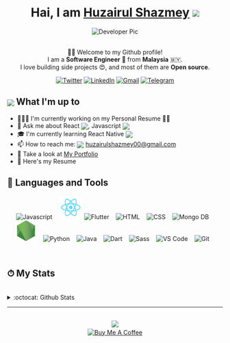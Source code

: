 <div align="center">
    <h1>Hai, I am <a href="https://huzairulshazmey.vercel.app/" target="_blank">Huzairul Shazmey</a> <img
            src="https://media.giphy.com/media/hvRJCLFzcasrR4ia7z/giphy.gif" width="32"></h1>
    <img alt="Developer Pic"
        src="https://user-images.githubusercontent.com/49222186/110210369-58458c80-7eb7-11eb-9d6e-2129358b3098.png" width="350"/>
    <br/><br/>
    <p>🙏🏻 Welcome to my Github profile!<br />
        I am a <b>Software Engineer</b> 🚀 from <b>Malaysia</b> 🇲🇾.<br />
        I love building side projects 😍, and most of them are <b>Open source</b>. </p>
    <div>
        <a href="https://x.com/huzairulshazmey" target="_blank"><img alt="Twitter"
                src="https://img.shields.io/badge/twitter-%231DA1F2.svg?&style=for-the-badge&logo=twitter&logoColor=white" /></a>
        <a href="https://www.linkedin.com/in/huzairulshazmey" target="_blank"><img alt="LinkedIn"
                src="https://img.shields.io/badge/linkedin-%230077B5.svg?&style=for-the-badge&logo=linkedin&logoColor=white" /></a>
        <a href="mailto:huzairulshazmey00@gmail.com" target="_blank"><img alt="Gmail"
                src="https://img.shields.io/badge/-Gmail-D14836?style=for-the-badge&logo=Gmail&logoColor=white" /></a>
        <a href="https://t.me/huzyyyy"><img alt="Telegram"
                src="https://img.shields.io/badge/telegram-%232CA5E0.svg?&style=for-the-badge&logo=telegram&logoColor=white"></a>
    </div>
</div>

<div>
    <div>
        <h2><img align="center"
                src="https://emojis.slackmojis.com/emojis/images/1584726375/8272/blob-cool.gif?1584726375" width="28" />
            What I'm up to</h2>
        <ul>
            <li> 👨🏻‍💻 I'm currently working on my Personal Resume ✍🏻</li>
            <li> 💬 Ask me about React <img align="center"
                    src="https://emojis.slackmojis.com/emojis/images/1473950148/1161/react.png?1473950148"
                    width="16" />, Javascript <img align="center"
                    src="https://emojis.slackmojis.com/emojis/images/1450441296/151/javascript.png?1450441296"
                    width="16" /></li>
            <li> 🎓 I'm currently learning React Native <img align="center"
                    src="https://emojis.slackmojis.com/emojis/images/1533423362/4417/flutter.png?1533423362"
                    width="16" /></li>
            <li>📫 How to reach me: <img align="center"
                    src="https://emojis.slackmojis.com/emojis/images/1450319444/38/gmail.png?1450319444" width="17" />
                <a href="mailto:huzairulshazmey00@gmail.com" target="_blank">huzairulshazmey00@gmail.com</a></li>
            <li>👀 Take a look at <a href="https://huzairulshazmey.vercel.app/" target="_blank">My Portfolio</a></li>
            <li>📄 Here's my Resume</a></li>
        </ul>
    </div>
    <div>
        <h2>🧰 Languages and Tools</h2>
        <p align="center">
            <img src="https://upload.wikimedia.org/wikipedia/commons/9/99/Unofficial_JavaScript_logo_2.svg" width="48"
                alt="Javascript" />&nbsp;&nbsp;&nbsp
            <img src="https://raw.githubusercontent.com/github/explore/80688e429a7d4ef2fca1e82350fe8e3517d3494d/topics/react/react.png"
                alt="React.js" width="55" />
            <img src="https://avatars1.githubusercontent.com/u/14101776?s=200&v=4" alt="Flutter"
                width="48" />&nbsp;&nbsp;&nbsp
            <img src="https://upload.wikimedia.org/wikipedia/commons/6/61/HTML5_logo_and_wordmark.svg" alt="HTML"
                width="48" />&nbsp;&nbsp;&nbsp
            <img src="https://upload.wikimedia.org/wikipedia/commons/d/d5/CSS3_logo_and_wordmark.svg" alt="CSS"
                width="35" />&nbsp;&nbsp;&nbsp
            <img src="https://avatars1.githubusercontent.com/u/45120?s=200&v=4" alt="Mongo DB"
                width="48" />&nbsp;&nbsp;&nbsp
            <img src="https://raw.githubusercontent.com/github/explore/80688e429a7d4ef2fca1e82350fe8e3517d3494d/topics/nodejs/nodejs.png"
                alt="Node.js" width="48" />&nbsp;&nbsp;&nbsp
            <img src="https://upload.wikimedia.org/wikipedia/commons/c/c3/Python-logo-notext.svg" alt="Python"
                width="48" />&nbsp;&nbsp;&nbsp
            <img src="https://cdn.jsdelivr.net/npm/programming-languages-logos@0.0.3/src/java/java_64x64.png" width="48"
                alt="Java" />&nbsp;&nbsp;&nbsp
            <img src="https://avatars1.githubusercontent.com/u/1609975?s=200&v=4" width="48"
                alt="Dart" />&nbsp;&nbsp;&nbsp
            <img src="https://upload.wikimedia.org/wikipedia/commons/9/96/Sass_Logo_Color.svg" alt="Sass"
                width="48" />&nbsp;&nbsp;&nbsp
            <img src="https://upload.wikimedia.org/wikipedia/commons/9/9a/Visual_Studio_Code_1.35_icon.svg" alt="VS Code" width="50" />&nbsp;&nbsp;&nbsp
            <img src="https://upload.wikimedia.org/wikipedia/commons/3/3f/Git_icon.svg" alt="Git"
                width="48" />&nbsp;&nbsp;&nbsp
        </p>
    </div>
    <br />
    <div>
        <h2>⏱ My Stats
        </h2>
    </div>
    <br />
    <div>
        <details>
            <summary>
                :octocat: Github Stats
            </summary>
            <br />
            <p align="center">
                <img height="160" alt="HuzairulShazmey  Github Stats"
                    src="https://github-readme-stats.vercel.app/api?username=huzairulshazmey&show_icons=true&hide_border=true&theme=dark&count_private=true" />
                <img alt="Aromal's Github Stats" height="160"
                    src="https://github-readme-stats.vercel.app/api/top-langs/?username=huzairulshazmey&hide=assembly&layout=compact&theme=dark" />
            </p>
        </details>
    </div>

</div>

<hr />
</br>
<div align="center">
    <img src="https://komarev.com/ghpvc/?username=aromalanil&color=brightgreen&style=flat-square&label=PROFILE+VIEWS +"
        width="130" /><br />
    <a href="https://buymeacoffee.com/huzairulshazmey" target="_blank"><img
            src="https://cdn.buymeacoffee.com/buttons/default-red.png" alt="Buy Me A Coffee" width="200"></a>
</div>

